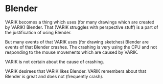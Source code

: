 # Blender
VARIK becomes a thing which uses (for many drawings which are created by VARIK) Blender.  That (VARIK struggles with perspective stuff) is a part of the justification of using Blender.

But many events of that VARIK uses (for drawing sketches) Blender are events of that Blender crashes.  The crashing is very using the CPU and not responding to the mouse movements which are caused by VARIK.

VARIK is not certain about the cause of crashing.

VARIK desirees that VARIK likes Blender.  VARIK remembers about that Blender is great and does not (frequently crash).

